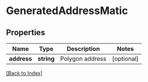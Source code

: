 # GeneratedAddressMatic

## Properties

Name | Type | Description | Notes
------------ | ------------- | ------------- | -------------
**address** | **string** | Polygon address | [optional]

[[Back to Index]](../index.md)
